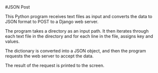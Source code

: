 #JSON Post

This Python program receives text files as input and converts the data to 
JSON format to POST to a Django web server.

The program takes a directory as an input path. It then iterates through
each text file in the directory and for each line in the file, assigns key
and values.

The dictionary is converted into a JSON object, and then the program requests
the web server to accept the data.

The result of the request is printed to the screen.
